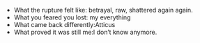   

- What the rupture felt like: betrayal, raw, shattered again again. 
- What you feared you lost: my everything 
- What came back differently:Atticus
- What proved it was still me:I don’t know anymore. 